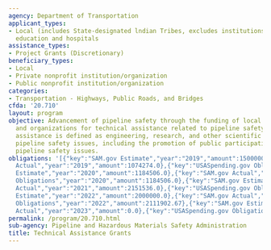 ```yaml
---
agency: Department of Transportation
applicant_types:
- Local (includes State-designated lndian Tribes, excludes institutions of higher
  education and hospitals
assistance_types:
- Project Grants (Discretionary)
beneficiary_types:
- Local
- Private nonprofit institution/organization
- Public nonprofit institution/organization
categories:
- Transportation - Highways, Public Roads, and Bridges
cfda: '20.710'
layout: program
objective: Advancement of pipeline safety through the funding of local communities
  and organizations for technical assistance related to pipeline safety issues.  Technical
  assistance is defined as engineering, research, and other scientific analysis of
  pipeline safety issues, including the promotion of public participation on technical
  pipeline safety issues.
obligations: '[{"key":"SAM.gov Estimate","year":"2019","amount":1500000.0},{"key":"SAM.gov
  Actual","year":"2019","amount":1074274.0},{"key":"USASpending.gov Obligations","year":"2019","amount":1058494.06},{"key":"SAM.gov
  Estimate","year":"2020","amount":1184506.0},{"key":"SAM.gov Actual","year":"2020","amount":1184506.0},{"key":"USASpending.gov
  Obligations","year":"2020","amount":1184506.0},{"key":"SAM.gov Estimate","year":"2021","amount":2151536.0},{"key":"SAM.gov
  Actual","year":"2021","amount":2151536.0},{"key":"USASpending.gov Obligations","year":"2021","amount":2025506.02},{"key":"SAM.gov
  Estimate","year":"2022","amount":2000000.0},{"key":"SAM.gov Actual","year":"2022","amount":3199491.0},{"key":"USASpending.gov
  Obligations","year":"2022","amount":2111902.67},{"key":"SAM.gov Estimate","year":"2023","amount":2000580.0},{"key":"SAM.gov
  Actual","year":"2023","amount":0.0},{"key":"USASpending.gov Obligations","year":"2023","amount":-8548.24}]'
permalink: /program/20.710.html
sub-agency: Pipeline and Hazardous Materials Safety Administration
title: Technical Assistance Grants
---
```

